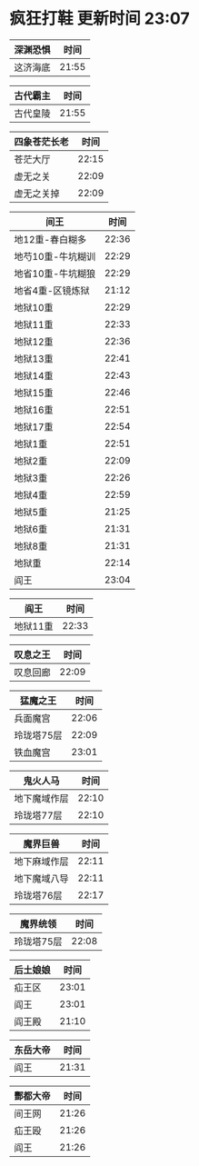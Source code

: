 # 疯狂打鞋 更新时间 23:07

| 深渊恐惧   | 时间    |
|--------|-------|
| 这济海底 | 21:55 |

| 古代霸主   | 时间    |
|--------|-------|
| 古代皇陵 | 21:55 |

| 四象苍茫长老   | 时间    |
|--------|-------|
| 苍茫大厅 | 22:15 |
| 虚无之关 | 22:09 |
| 虚无之关掉 | 22:09 |

| 间王   | 时间    |
|--------|-------|
| 地12重-春白糊多 | 22:36 |
| 地芍10重-牛坑糊训 | 22:29 |
| 地省10重-牛坑糊狼 | 22:29 |
| 地省4重-区镜炼狱 | 21:12 |
| 地狱10重 | 22:29 |
| 地狱11重 | 22:33 |
| 地狱12重 | 22:36 |
| 地狱13重 | 22:41 |
| 地狱14重 | 22:43 |
| 地狱15重 | 22:46 |
| 地狱16重 | 22:51 |
| 地狱17重 | 22:54 |
| 地狱1重 | 22:51 |
| 地狱2重 | 22:09 |
| 地狱3重 | 22:26 |
| 地狱4重 | 22:59 |
| 地狱5重 | 21:25 |
| 地狱6重 | 21:31 |
| 地狱8重 | 21:31 |
| 地狱重 | 22:14 |
| 阎王 | 23:04 |

| 阎王   | 时间    |
|--------|-------|
| 地狱11重 | 22:33 |

| 叹息之王   | 时间    |
|--------|-------|
| 叹息回廊 | 22:09 |

| 猛魔之王   | 时间    |
|--------|-------|
| 兵面魔宫 | 22:06 |
| 玲珑塔75层 | 22:09 |
| 铁血魔宫 | 23:01 |

| 鬼火人马   | 时间    |
|--------|-------|
| 地下魔域作层 | 22:10 |
| 玲珑塔77层 | 22:10 |

| 魔界巨兽   | 时间    |
|--------|-------|
| 地下麻域作层 | 22:11 |
| 地下魔域八导 | 22:11 |
| 玲珑塔76层 | 22:17 |

| 魔界统领   | 时间    |
|--------|-------|
| 玲珑塔75层 | 22:08 |

| 后土娘娘   | 时间    |
|--------|-------|
| 疝王区 | 23:01 |
| 阎王 | 23:01 |
| 阎王殿 | 21:10 |

| 东岳大帝   | 时间    |
|--------|-------|
| 阎王 | 21:31 |

| 酆都大帝   | 时间    |
|--------|-------|
| 间王网 | 21:26 |
| 疝王殴 | 21:26 |
| 阎王 | 21:26 |